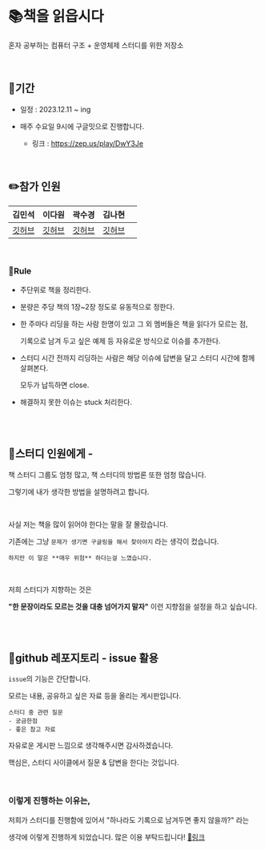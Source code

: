 # 📚책을 읽읍시다


혼자 공부하는 컴퓨터 구조 + 운영체제 스터디를 위한 저장소

<br/>

## 🚀기간

- 일정 : 2023.12.11 ~ ing

- 매주 수요일 9시에 구글밋으로 진행합니다.

    - 링크 : https://zep.us/play/DwY3Je

<br/>

## ✏️참가 인원


| 김민석 | 이다원 | 곽수경 | 김나현 |  |
| --- | --- | --- | --- | --- |
| [깃허브](https://github.com/mingseok) | [깃허브](https://github.com/dawonss) | [깃허브](https://github.com/Sukyeong-Kwak) | [깃허브](https://github.com/NahyunEE) | |




<br/>



### 🎯Rule

- 주단위로 책을 정리한다.

- 분량은 주당 책의 1장~2장 정도로 유동적으로 정한다.

- 한 주마다 리딩을 하는 사람 한명이 있고 그 외 멤버들은 책을 읽다가 모르는 점, 

    기록으로 남겨 두고 싶은 예제 등 자유로운 방식으로 이슈를 추가한다.

- 스터디 시간 전까지 리딩하는 사람은 해당 이슈에 답변을 달고 스터디 시간에 함께 살펴본다. 

    모두가 납득하면 close.

- 해결하지 못한 이슈는 stuck 처리한다.


<br/><br/>


## 📮스터디 인원에게 - 

책 스터디 그룹도 엄청 많고, 책 스터디의 방법론 또한 엄청 많습니다. 

그렇기에 내가 생각한 방법을 설명하려고 합니다.

<br/>

사실 저는 책을 많이 읽어야 한다는 말을 잘 몰랐습니다.

기존에는 그냥 `문제가 생기면 구글링을 해서 찾아야지` 라는 생각이 컸습니다.

```
하지만 이 말은 **매우 위험** 하다는걸 느꼈습니다.
```

<br/>



저희 스터디가 지향하는 것은 


**"한 문장이라도 모르는 것을 대충 넘어가지 말자"** 이런 지향점을 설정을 하고 싶습니다. 


<br/><br/>


## 💬github 레포지토리 - issue 활용



`issue`의 기능은 간단합니다. 

모르는 내용, 공유하고 싶은 자료 등을 올리는 게시판입니다.

```
스터디 중 관련 질문
- 궁금한점
- 좋은 참고 자료
```
자유로운 게시판 느낌으로 생각해주시면 감사하겠습니다.


핵심은, 스터디 사이클에서 질문 & 답변을 한다는 것입니다.


<br/>

### 이렇게 진행하는 이유는,
저희가 스터디를 진행함에 있어서 "하나라도 기록으로 남겨두면 좋지 않을까?" 라는

생각에 이렇게 진행하게 되었습니다. 많은 이용 부탁드립니다! [📌링크](https://github.com/mingseok/os-computer-architecture-reading-study/issues)





